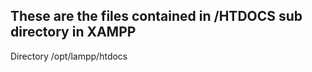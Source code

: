 These are the files contained in /HTDOCS sub directory in XAMPP
---------------------------------------------------------------

Directory
/opt/lampp/htdocs
